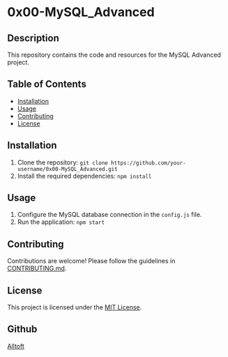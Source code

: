 # 0x00-MySQL_Advanced

## Description
This repository contains the code and resources for the MySQL Advanced project.

## Table of Contents
- [Installation](#installation)
- [Usage](#usage)
- [Contributing](#contributing)
- [License](#license)

## Installation
1. Clone the repository: `git clone https://github.com/your-username/0x00-MySQL_Advanced.git`
2. Install the required dependencies: `npm install`

## Usage
1. Configure the MySQL database connection in the `config.js` file.
2. Run the application: `npm start`

## Contributing
Contributions are welcome! Please follow the guidelines in [CONTRIBUTING.md](CONTRIBUTING.md).

## License
This project is licensed under the [MIT License](LICENSE).

## Github

[Alltoft](https://github.com/Alltoft)
